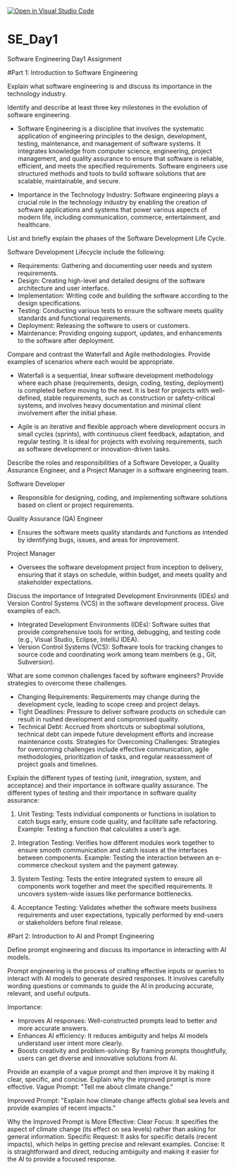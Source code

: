 [![Open in Visual Studio Code](https://classroom.github.com/assets/open-in-vscode-2e0aaae1b6195c2367325f4f02e2d04e9abb55f0b24a779b69b11b9e10269abc.svg)](https://classroom.github.com/online_ide?assignment_repo_id=15568252&assignment_repo_type=AssignmentRepo)
# SE_Day1
Software Engineering Day1 Assignment

#Part 1: Introduction to Software Engineering

Explain what software engineering is and discuss its importance in the technology industry.


Identify and describe at least three key milestones in the evolution of software engineering.
- Software Engineering is a discipline that involves the systematic application of engineering principles to the design, development, testing, maintenance, and management of software systems. It integrates knowledge from computer science, engineering, project management, and quality assurance to ensure that software is reliable, efficient, and meets the specified requirements. Software engineers use structured methods and tools to build software solutions that are scalable, maintainable, and secure.

- Importance in the Technology Industry: Software engineering plays a crucial role in the technology industry by enabling the creation of software applications and systems that power various aspects of modern life, including communication, commerce, entertainment, and healthcare.


List and briefly explain the phases of the Software Development Life Cycle.

Software Development Lifecycle include the following: 
 - Requirements: Gathering and documenting user needs and system requirements.
  - Design: Creating high-level and detailed designs of the software architecture and user interface.
  - Implementation: Writing code and building the software according to the design specifications.
  - Testing: Conducting various tests to ensure the software meets quality standards and functional requirements.
  - Deployment: Releasing the software to users or customers.
  - Maintenance: Providing ongoing support, updates, and enhancements to the software after deployment.

Compare and contrast the Waterfall and Agile methodologies. Provide examples of scenarios where each would be appropriate.
- Waterfall is a sequential, linear software development methodology where each phase (requirements, design, coding, testing, deployment) is completed before moving to the next. It is best for projects with well-defined, stable requirements, such as construction or safety-critical systems, and involves heavy documentation and minimal client involvement after the initial phase.

- Agile is an iterative and flexible approach where development occurs in small cycles (sprints), with continuous client feedback, adaptation, and regular testing. It is ideal for projects with evolving requirements, such as software development or innovation-driven tasks.

Describe the roles and responsibilities of a Software Developer, a Quality Assurance Engineer, and a Project Manager in a software engineering team.

Software Developer
- Responsible for designing, coding, and implementing software solutions based on client or project requirements.
  
Quality Assurance (QA) Engineer
- Ensures the software meets quality standards and functions as intended by identifying bugs, issues, and areas for improvement.

Project Manager
- Oversees the software development project from inception to delivery, ensuring that it stays on schedule, within budget, and meets quality and stakeholder expectations.


Discuss the importance of Integrated Development Environments (IDEs) and Version Control Systems (VCS) in the software development process. Give examples of each.
 - Integrated Development Environments (IDEs): Software suites that provide comprehensive tools for writing, debugging, and testing code (e.g., Visual Studio, Eclipse, IntelliJ IDEA).
  - Version Control Systems (VCS): Software tools for tracking changes to source code and coordinating work among team members (e.g., Git, Subversion).

What are some common challenges faced by software engineers? Provide strategies to overcome these challenges.
  - Changing Requirements: Requirements may change during the development cycle, leading to scope creep and project delays.
  - Tight Deadlines: Pressure to deliver software products on schedule can result in rushed development and compromised quality.
  - Technical Debt: Accrued from shortcuts or suboptimal solutions, technical debt can impede future development efforts and increase maintenance costs.
Strategies for Overcoming Challenges: Strategies for overcoming challenges include effective communication, agile methodologies, prioritization of tasks, and regular reassessment of project goals and timelines.

Explain the different types of testing (unit, integration, system, and acceptance) and their importance in software quality assurance.
The different types of testing and their importance in software quality assurance:

1. Unit Testing: Tests individual components or functions in isolation to catch bugs early, ensure code quality, and facilitate safe refactoring. Example: Testing a function that calculates a user’s age.

2. Integration Testing: Verifies how different modules work together to ensure smooth communication and catch issues at the interfaces between components. Example: Testing the interaction between an e-commerce checkout system and the payment gateway.

3. System Testing: Tests the entire integrated system to ensure all components work together and meet the specified requirements. It uncovers system-wide issues like performance bottlenecks.

4. Acceptance Testing: Validates whether the software meets business requirements and user expectations, typically performed by end-users or stakeholders before final release.

#Part 2: Introduction to AI and Prompt Engineering


Define prompt engineering and discuss its importance in interacting with AI models.

Prompt engineering is the process of crafting effective inputs or queries to interact with AI models to generate desired responses. It involves carefully wording questions or commands to guide the AI in producing accurate, relevant, and useful outputs.

Importance:
- Improves AI responses: Well-constructed prompts lead to better and more accurate answers.
- Enhances AI efficiency: It reduces ambiguity and helps AI models understand user intent more clearly.
- Boosts creativity and problem-solving: By framing prompts thoughtfully, users can get diverse and innovative solutions from AI.

Provide an example of a vague prompt and then improve it by making it clear, specific, and concise. Explain why the improved prompt is more effective.
Vague Prompt:
"Tell me about climate change."

Improved Prompt:
"Explain how climate change affects global sea levels and provide examples of recent impacts."

Why the Improved Prompt is More Effective:
Clear Focus: It specifies the aspect of climate change (its effect on sea levels) rather than asking for general information.
Specific Request: It asks for specific details (recent impacts), which helps in getting precise and relevant examples.
Concise: It is straightforward and direct, reducing ambiguity and making it easier for the AI to provide a focused response.
